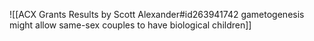 ![[ACX Grants Results by Scott Alexander#id263941742 gametogenesis might allow same-sex couples to have biological children]]

